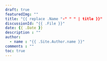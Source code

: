 ```yaml
---
draft: true
featuredImg: ""
title: "{{ replace .Name "-" " " | title }}"
discussionId: "{{ .File }}"
date: {{ .Date }}
description : ""
author:
  - name : "{{ .Site.Author.name }}"
comments : ""
toc: true
---
```


